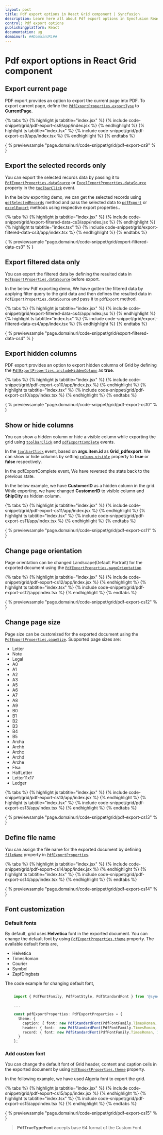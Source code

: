 ```yaml
---
layout: post
title: Pdf export options in React Grid component | Syncfusion
description: Learn here all about Pdf export options in Syncfusion React Grid component of Syncfusion Essential JS 2 and more.
control: Pdf export options 
publishingplatform: React
documentation: ug
domainurl: ##DomainURL##
---
```


# Pdf export options in React Grid component

## Export current page

PDF export provides an option to export the current page into PDF. To export current page, define the [`PdfExportProperties.exportType`](https://ej2.syncfusion.com/angular/documentation/api/grid/pdfExportProperties/#exporttype) to **CurrentPage**.

{% tabs %}
{% highlight js tabtitle="index.jsx" %}
{% include code-snippet/grid/pdf-export-cs9/app/index.jsx %}
{% endhighlight %}
{% highlight ts tabtitle="index.tsx" %}
{% include code-snippet/grid/pdf-export-cs9/app/index.tsx %}
{% endhighlight %}
{% endtabs %}

{ % previewsample "page.domainurl/code-snippet/grid/pdf-export-cs9" % }

## Export the selected records only

You can export the selected records data by passing it to [`PdfExportProperties.dataSource`](https://ej2.syncfusion.com/angular/documentation/api/grid/pdfExportProperties/) or [`ExcelExportProperties.dataSource`](https://ej2.syncfusion.com/angular/documentation/api/grid/excelExportProperties/) property in the [`toolbarClick`](https://ej2.syncfusion.com/angular/documentation/api/grid/#toolbarclick) event.

In the below exporting demo, we can get the selected records using [`getSelectedRecords`](https://ej2.syncfusion.com/angular/documentation/api/grid/#getselectedrecords) method and pass the selected data to [`pdfExport`](https://ej2.syncfusion.com/angular/documentation/api/grid/#pdfexport) or [`excelExport`](https://ej2.syncfusion.com/angular/documentation/api/grid/#excelExport) methods using respective export properties..

 {% tabs %}
{% highlight js tabtitle="index.jsx" %}
{% include code-snippet/grid/export-filtered-data-cs3/app/index.jsx %}
{% endhighlight %}
{% highlight ts tabtitle="index.tsx" %}
{% include code-snippet/grid/export-filtered-data-cs3/app/index.tsx %}
{% endhighlight %}
{% endtabs %}

{ % previewsample "page.domainurl/code-snippet/grid/export-filtered-data-cs3" % }

## Export filtered data only

You can export the filtered data by defining the resulted data in [`PdfExportProperties.dataSource`](https://ej2.syncfusion.com/angular/documentation/api/grid/pdfExportProperties/#datasource) before export.

In the below Pdf exporting demo, We have gotten the filtered data by applying filter query to the grid data and then defines the resulted data in [`PdfExportProperties.dataSource`](https://ej2.syncfusion.com/angular/documentation/api/grid/pdfExportProperties/#datasource) and pass it to [`pdfExport`](https://ej2.syncfusion.com/angular/documentation/api/grid/#pdfexport) method.

 {% tabs %}
{% highlight js tabtitle="index.jsx" %}
{% include code-snippet/grid/export-filtered-data-cs4/app/index.jsx %}
{% endhighlight %}
{% highlight ts tabtitle="index.tsx" %}
{% include code-snippet/grid/export-filtered-data-cs4/app/index.tsx %}
{% endhighlight %}
{% endtabs %}

{ % previewsample "page.domainurl/code-snippet/grid/export-filtered-data-cs4" % }

## Export hidden columns

PDF export provides an option to export hidden columns of Grid by defining the [`PdfExportProperties.includeHiddenColumn`](https://ej2.syncfusion.com/angular/documentation/api/grid/pdfExportProperties/#includehiddencolumn) as **true**.

{% tabs %}
{% highlight js tabtitle="index.jsx" %}
{% include code-snippet/grid/pdf-export-cs10/app/index.jsx %}
{% endhighlight %}
{% highlight ts tabtitle="index.tsx" %}
{% include code-snippet/grid/pdf-export-cs10/app/index.tsx %}
{% endhighlight %}
{% endtabs %}

{ % previewsample "page.domainurl/code-snippet/grid/pdf-export-cs10" % }

## Show or hide columns

You can show a hidden column or hide a visible column while exporting the grid using [`toolbarClick`](https://ej2.syncfusion.com/angular/documentation/api/grid/#toolbarclick) and [`pdfExportComplete`](https://ej2.syncfusion.com/angular/documentation/api/grid/#pdfexportcomplete) events.

In the [`toolbarClick`](https://ej2.syncfusion.com/angular/documentation/api/grid/#toolbarclick) event, based on **args.item.id** as **Grid_pdfexport**. We can show or hide columns by setting [`column.visible`](https://ej2.syncfusion.com/angular/documentation/api/grid/column/#visible) property to **true** or **false** respectively.

In the pdfExportComplete event, We have reversed the state back to the previous state.

In the below example, we have **CustomerID** as a hidden column in the grid. While exporting, we have changed **CustomerID** to visible column and **ShipCity** as hidden column.

{% tabs %}
{% highlight js tabtitle="index.jsx" %}
{% include code-snippet/grid/pdf-export-cs11/app/index.jsx %}
{% endhighlight %}
{% highlight ts tabtitle="index.tsx" %}
{% include code-snippet/grid/pdf-export-cs11/app/index.tsx %}
{% endhighlight %}
{% endtabs %}

{ % previewsample "page.domainurl/code-snippet/grid/pdf-export-cs11" % }

## Change page orientation

Page orientation can be changed Landscape(Default Portrait) for the exported document using the [`PdfExportProperties.pageOrientation`](https://ej2.syncfusion.com/angular/documentation/api/grid/pdfExportProperties/#pageorientation).

{% tabs %}
{% highlight js tabtitle="index.jsx" %}
{% include code-snippet/grid/pdf-export-cs12/app/index.jsx %}
{% endhighlight %}
{% highlight ts tabtitle="index.tsx" %}
{% include code-snippet/grid/pdf-export-cs12/app/index.tsx %}
{% endhighlight %}
{% endtabs %}

{ % previewsample "page.domainurl/code-snippet/grid/pdf-export-cs12" % }

## Change page size

Page size can be customized for the exported document using the [`PdfExportProperties.pageSize`](https://ej2.syncfusion.com/angular/documentation/api/grid/pdfExportProperties/#pagesize).
Supported page sizes are:
* Letter
* Note
* Legal
* A0
* A1
* A2
* A3
* A5
* A6
* A7
* A8
* A9
* B0
* B1
* B2
* B3
* B4
* B5
* Archa
* Archb
* Archc
* Archd
* Arche
* Flsa
* HalfLetter
* Letter11x17
* Ledger

{% tabs %}
{% highlight js tabtitle="index.jsx" %}
{% include code-snippet/grid/pdf-export-cs13/app/index.jsx %}
{% endhighlight %}
{% highlight ts tabtitle="index.tsx" %}
{% include code-snippet/grid/pdf-export-cs13/app/index.tsx %}
{% endhighlight %}
{% endtabs %}

{ % previewsample "page.domainurl/code-snippet/grid/pdf-export-cs13" % }

## Define file name

You can assign the file name for the exported document by defining [`fileName`](https://ej2.syncfusion.com/angular/documentation/api/grid/pdfExportProperties/#filename) property in [`PdfExportProperties`](https://ej2.syncfusion.com/angular/documentation/api/grid/pdfExportProperties/).

{% tabs %}
{% highlight js tabtitle="index.jsx" %}
{% include code-snippet/grid/pdf-export-cs14/app/index.jsx %}
{% endhighlight %}
{% highlight ts tabtitle="index.tsx" %}
{% include code-snippet/grid/pdf-export-cs14/app/index.tsx %}
{% endhighlight %}
{% endtabs %}

{ % previewsample "page.domainurl/code-snippet/grid/pdf-export-cs14" % }

## Font customization

### Default fonts

By default, grid uses **Helvetica** font in the exported document. You can change the default font by using [`PdfExportProperties.theme`](https://ej2.syncfusion.com/angular/documentation/api/grid/pdfExportProperties/#theme) property. The available default fonts are,

* Helvetica
* TimesRoman
* Courier
* Symbol
* ZapfDingbats

The code example for changing default font,

```typescript

    import { PdfFontFamily, PdfFontStyle, PdfStandardFont } from '@syncfusion/ej2-pdf-export';

    ...

    const pdfExportProperties: PdfExportProperties = {
      theme: {
        caption: { font: new PdfStandardFont(PdfFontFamily.TimesRoman, 9) },
        header: { font:  new PdfStandardFont(PdfFontFamily.TimesRoman, 11, PdfFontStyle.Bold) },
        record: { font: new PdfStandardFont(PdfFontFamily.TimesRoman, 10) }
      }
    };

```

### Add custom font

You can change the default font of Grid header, content and caption cells in the exported document by using [`PdfExportProperties.theme`](https://ej2.syncfusion.com/angular/documentation/api/grid/pdfExportProperties/#theme) property.

In the following example, we have used Algeria font to export the grid.

{% tabs %}
{% highlight js tabtitle="index.jsx" %}
{% include code-snippet/grid/pdf-export-cs15/app/index.jsx %}
{% endhighlight %}
{% highlight ts tabtitle="index.tsx" %}
{% include code-snippet/grid/pdf-export-cs15/app/index.tsx %}
{% endhighlight %}
{% endtabs %}

{ % previewsample "page.domainurl/code-snippet/grid/pdf-export-cs15" % }

> **PdfTrueTypeFont** accepts base 64 format of the Custom Font.